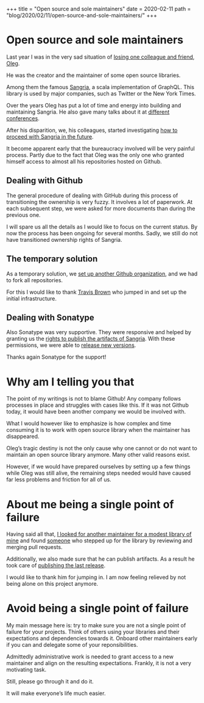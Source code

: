 +++
title = "Open source and sole maintainers"
date = 2020-02-11
path = "blog/2020/02/11/open-source-and-sole-maintainers/"
+++

# Open source and sole maintainers

Last year I was in the very sad situation of [losing one colleague and friend, Oleg](https://github.com/sangria-graphql/sangria/issues/445).

He was the creator and the maintainer of some open source libraries.

Among them the famous [Sangria](https://sangria-graphql.org/), a scala implementation of GraphQL. This library is used by major companies, such as Twitter or the New York Times.

Over the years Oleg has put a lot of time and energy into building and maintaining Sangria. He also gave many talks about it at [different conferences](https://www.youtube.com/watch?v=ymILgZAdfnA).

After his disparition, we, his colleagues, started investigating [how to proceed with Sangria in the future](https://github.com/sangria-graphql/sangria/issues/446).

It become apparent early that the bureaucracy involved will be very painful process. Partly due to the fact that Oleg was the only one who granted himself access to almost all his repositories hosted on Github.

## Dealing with Github

The general procedure of dealing with GitHub during this process of transitioning the ownership is very fuzzy. It involves a lot of paperwork. At each subsequent step, we were asked for more documents than during the previous one.

I will spare us all the details as I would like to focus on the current status. By now the process has been ongoing for several months. Sadly, we still do not have transitioned ownership rights of Sangria.

## The temporary solution

As a temporary solution, we [set up another Github organization](https://github.com/sangria-graphql/sangria/issues/446#issuecomment-546281588), and we had to fork all repositories.

For this I would like to thank [Travis Brown](https://twitter.com/travisbrown) who jumped in and set up the initial infrastructure.

## Dealing with Sonatype

Also Sonatype was very supportive. They were responsive and helped by granting us the [rights to publish the artifacts of Sangria](https://issues.sonatype.org/browse/OSSRH-48782). With these permissions, we were able to [release new versions](https://github.com/sangria-graphql-org/sangria/releases).

Thanks again Sonatype for the support!

# Why am I telling you that

The point of my writings is not to blame Github! Any company follows processes in place and struggles with cases like this. If it was not Github today, it would have been another company we would be involved with.

What I would however like to emphasize is how complex and time consuming it is to work with open source library when the maintainer has disappeared.

Oleg’s tragic destiny is not the only cause why one cannot or do not want to maintain an open source library anymore. Many other valid reasons exist.

However, if we would have prepared ourselves by setting up a few things while Oleg was still alive, the remaining steps needed would have caused far less problems and friction for all of us.

# About me being a single point of failure

Having said all that, [I looked for another maintainer for a modest library of mine](https://github.com/leanovate/play-mockws/issues/66) and found [someone](https://github.com/avdv) who stepped up for the library by reviewing and merging pull requests.

Additionally, we also made sure that he can publish artifacts. As a result he took care of [publishing the last release](https://github.com/leanovate/play-mockws/releases/tag/v2.8.0).

I would like to thank him for jumping in. I am now feeling relieved by not being alone on this project anymore.

# Avoid being a single point of failure

My main message here is: try to make sure you are not a single point of failure for your projects. Think of others using your libraries and their expectations and dependencies towards it. Onboard other maintainers early if you can and delegate some of your reponsibilities.

Admittedly administrative work is needed to grant access to a new maintainer and align on the resulting expectations. Frankly, it is not a very motivating task.

Still, please go through it and do it.

It will make everyone’s life much easier.

